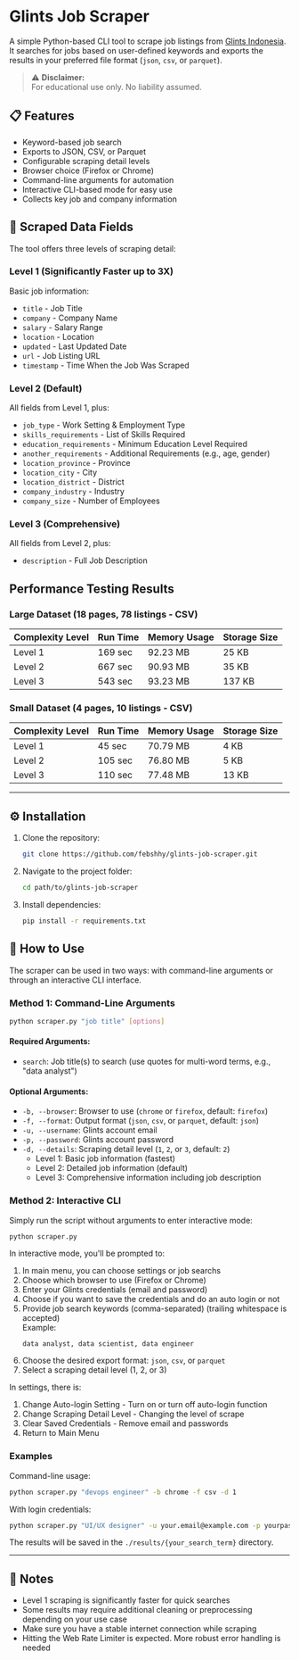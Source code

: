 # Glints Job Scraper

A simple Python-based CLI tool to scrape job listings from [Glints Indonesia](https://glints.com/id).  
It searches for jobs based on user-defined keywords and exports the results in your preferred file format (`json`, `csv`, or `parquet`).

> ⚠️ **Disclaimer:**  
> For educational use only. No liability assumed.


## 📋 Features

- Keyword-based job search
- Exports to JSON, CSV, or Parquet
- Configurable scraping detail levels
- Browser choice (Firefox or Chrome)
- Command-line arguments for automation
- Interactive CLI-based mode for easy use
- Collects key job and company information


## 🧾 Scraped Data Fields

The tool offers three levels of scraping detail:

### Level 1 (Significantly Faster up to 3X)
Basic job information:
- `title` - Job Title
- `company` - Company Name
- `salary` - Salary Range
- `location` - Location
- `updated` - Last Updated Date
- `url` - Job Listing URL
- `timestamp` - Time When the Job Was Scraped

### Level 2 (Default)
All fields from Level 1, plus:
- `job_type` - Work Setting & Employment Type
- `skills_requirements` - List of Skills Required
- `education_requirements` - Minimum Education Level Required
- `another_requirements` - Additional Requirements (e.g., age, gender)
- `location_province` - Province
- `location_city` - City
- `location_district` - District
- `company_industry` - Industry
- `company_size` - Number of Employees

### Level 3 (Comprehensive)
All fields from Level 2, plus:
- `description` - Full Job Description


## Performance Testing Results

### Large Dataset (18 pages, 78 listings - CSV)

| Complexity Level | Run Time | Memory Usage | Storage Size |
|------------------|----------|-------------|--------------|
| Level 1          | 169 sec  | 92.23 MB    | 25 KB        |
| Level 2          | 667 sec  | 90.93 MB    | 35 KB        |
| Level 3          | 543 sec  | 93.23 MB    | 137 KB       |

### Small Dataset (4 pages, 10 listings - CSV)

| Complexity Level | Run Time | Memory Usage | Storage Size |
|------------------|----------|-------------|--------------|
| Level 1          | 45 sec   | 70.79 MB    | 4 KB         |
| Level 2          | 105 sec  | 76.80 MB    | 5 KB         |
| Level 3          | 110 sec  | 77.48 MB    | 13 KB        |

---

## ⚙️ Installation

1. Clone the repository:
   ```bash
   git clone https://github.com/febshhy/glints-job-scraper.git
   ```

2. Navigate to the project folder:
   ```bash
   cd path/to/glints-job-scraper
   ```

3. Install dependencies:
   ```bash
   pip install -r requirements.txt
   ```

## 🚀 How to Use

The scraper can be used in two ways: with command-line arguments or through an interactive CLI interface.

### Method 1: Command-Line Arguments

```bash
python scraper.py "job title" [options]
```

#### Required Arguments:
- `search`: Job title(s) to search (use quotes for multi-word terms, e.g., "data analyst")

#### Optional Arguments:
- `-b, --browser`: Browser to use (`chrome` or `firefox`, default: `firefox`)
- `-f, --format`: Output format (`json`, `csv`, or `parquet`, default: `json`)
- `-u, --username`: Glints account email
- `-p, --password`: Glints account password
- `-d, --details`: Scraping detail level (`1`, `2`, or `3`, default: `2`)
  - Level 1: Basic job information (fastest)
  - Level 2: Detailed job information (default)
  - Level 3: Comprehensive information including job description

### Method 2: Interactive CLI

Simply run the script without arguments to enter interactive mode:

```bash
python scraper.py
```

In interactive mode, you'll be prompted to:
1. In main menu, you can choose settings or job searchs
2. Choose which browser to use (Firefox or Chrome)
3. Enter your Glints credentials (email and password)
4. Choose if you want to save the credentials and do an auto login or not
5. Provide job search keywords (comma-separated) (trailing whitespace is accepted)  
   Example:  
   ```
   data analyst, data scientist, data engineer
   ```
6. Choose the desired export format: `json`, `csv`, or `parquet`
7. Select a scraping detail level (1, 2, or 3)

In settings, there is:
1. Change Auto-login Setting - Turn on or turn off auto-login function
2. Change Scraping Detail Level - Changing the level of scrape
3. Clear Saved Credentials - Remove email and passwords
4. Return to Main Menu

### Examples

Command-line usage:
```bash
python scraper.py "devops engineer" -b chrome -f csv -d 1
```

With login credentials:
```bash
python scraper.py "UI/UX designer" -u your.email@example.com -p yourpassword -d 3
```

The results will be saved in the `./results/{your_search_term}` directory.

---

## 📌 Notes

- Level 1 scraping is significantly faster for quick searches
- Some results may require additional cleaning or preprocessing depending on your use case
- Make sure you have a stable internet connection while scraping
- Hitting the Web Rate Limiter is expected. More robust error handling is needed